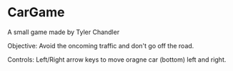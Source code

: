# CarGame
A small game made by Tyler Chandler

Objective: Avoid the oncoming traffic and don't go off the road.

Controls: Left/Right arrow keys to move oragne car (bottom) left and right.
